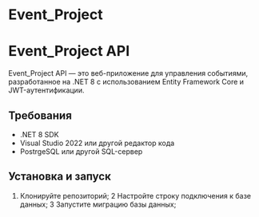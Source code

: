 # Event_Project
# Event_Project API

Event_Project API — это веб-приложение для управления событиями, разработанное на .NET 8 с использованием Entity Framework Core и JWT-аутентификации.

## Требования

- .NET 8 SDK
- Visual Studio 2022 или другой редактор кода
- PostrgeSQL или другой SQL-сервер

## Установка и запуск

1. Клонируйте репозиторий;
2 Настройте строку подключения к базе данных;
3 Запустите миграцию базы данных;
